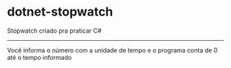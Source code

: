 # dotnet-stopwatch
Stopwatch criado pra praticar C#
***
Você informa o número com a unidade de tempo e o programa conta de 0 até o tempo informado
